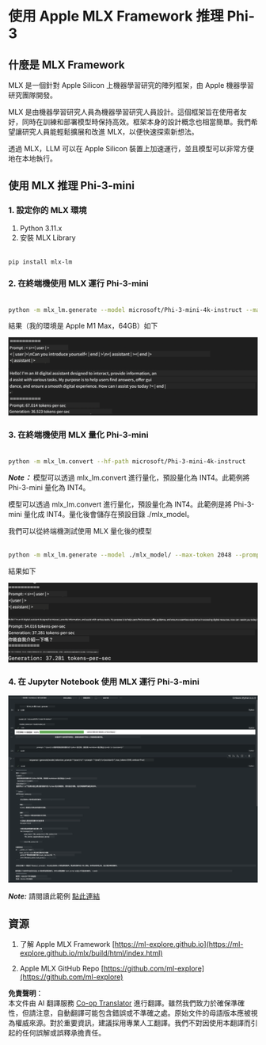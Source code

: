 <!--
CO_OP_TRANSLATOR_METADATA:
{
  "original_hash": "dcb656f3d206fc4968e236deec5d4384",
  "translation_date": "2025-07-17T10:04:26+00:00",
  "source_file": "md/03.FineTuning/03.Inference/MLX_Inference.md",
  "language_code": "hk"
}
-->
# **使用 Apple MLX Framework 推理 Phi-3**

## **什麼是 MLX Framework**

MLX 是一個針對 Apple Silicon 上機器學習研究的陣列框架，由 Apple 機器學習研究團隊開發。

MLX 是由機器學習研究人員為機器學習研究人員設計。這個框架旨在使用者友好，同時在訓練和部署模型時保持高效。框架本身的設計概念也相當簡單。我們希望讓研究人員能輕鬆擴展和改進 MLX，以便快速探索新想法。

透過 MLX，LLM 可以在 Apple Silicon 裝置上加速運行，並且模型可以非常方便地在本地執行。

## **使用 MLX 推理 Phi-3-mini**

### **1. 設定你的 MLX 環境**

1. Python 3.11.x  
2. 安裝 MLX Library


```bash

pip install mlx-lm

```

### **2. 在終端機使用 MLX 運行 Phi-3-mini**


```bash

python -m mlx_lm.generate --model microsoft/Phi-3-mini-4k-instruct --max-token 2048 --prompt  "<|user|>\nCan you introduce yourself<|end|>\n<|assistant|>"

```

結果（我的環境是 Apple M1 Max，64GB）如下

![Terminal](../../../../../translated_images/01.5cf57df8f7407cf9281c0237f4e69c3728b8817253aad0835d14108b07c83c88.hk.png)

### **3. 在終端機使用 MLX 量化 Phi-3-mini**


```bash

python -m mlx_lm.convert --hf-path microsoft/Phi-3-mini-4k-instruct

```

***Note：*** 模型可以透過 mlx_lm.convert 進行量化，預設量化為 INT4。此範例將 Phi-3-mini 量化為 INT4。

模型可以透過 mlx_lm.convert 進行量化，預設量化為 INT4。此範例是將 Phi-3-mini 量化成 INT4。量化後會儲存在預設目錄 ./mlx_model。

我們可以從終端機測試使用 MLX 量化後的模型


```bash

python -m mlx_lm.generate --model ./mlx_model/ --max-token 2048 --prompt  "<|user|>\nCan you introduce yourself<|end|>\n<|assistant|>"

```

結果如下

![INT4](../../../../../translated_images/02.7b188681a8eadbc111aba8d8006e4b3671788947a99a46329261e169dd2ec29f.hk.png)


### **4. 在 Jupyter Notebook 使用 MLX 運行 Phi-3-mini**


![Notebook](../../../../../translated_images/03.b9705a3a5aaa89f9eb0ca04c1a4565dfe4a5e8cc68604227d2eab149fef1d3c7.hk.png)

***Note:*** 請閱讀此範例 [點此連結](../../../../../code/03.Inference/MLX/MLX_DEMO.ipynb)


## **資源**

1. 了解 Apple MLX Framework [https://ml-explore.github.io](https://ml-explore.github.io/mlx/build/html/index.html)

2. Apple MLX GitHub Repo [https://github.com/ml-explore](https://github.com/ml-explore)

**免責聲明**：  
本文件由 AI 翻譯服務 [Co-op Translator](https://github.com/Azure/co-op-translator) 進行翻譯。雖然我們致力於確保準確性，但請注意，自動翻譯可能包含錯誤或不準確之處。原始文件的母語版本應被視為權威來源。對於重要資訊，建議採用專業人工翻譯。我們不對因使用本翻譯而引起的任何誤解或誤釋承擔責任。